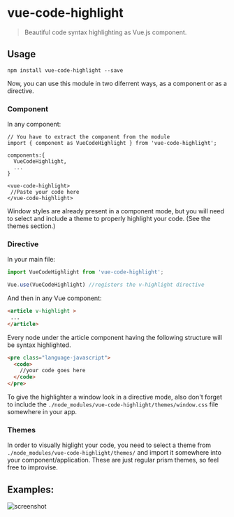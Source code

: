 # vue-code-highlight

> Beautiful code syntax highlighting as Vue.js component.

## Usage

```
npm install vue-code-highlight --save
```

Now, you can use this module in two diferrent ways, as a component or as a directive.

### Component
In any component:

```
// You have to extract the component from the module
import { component as VueCodeHighlight } from 'vue-code-highlight';

components:{
  VueCodeHighlight,
  ...
}
```

```
<vue-code-highlight>
 //Paste your code here
</vue-code-highlight>
```
Window styles are already present in a component mode, but you will need to select and include a theme to properly highlight your code. (See the themes section.)

### Directive
In your main file:
```js
import VueCodeHighlight from 'vue-code-highlight';

Vue.use(VueCodeHighlight) //registers the v-highlight directive

```
And then in any Vue component:

```html
<article v-highlight >
 ...
</article>
```
Every node under the article component having the following structure will be syntax highlighted.

```html
<pre class="language-javascript">
  <code>
    //your code goes here
  </code>
</pre>
```
To give the highlighter a window look in a directive mode, also don't forget to include the `./node_modules/vue-code-highlight/themes/window.css` file somewhere in your app.

### Themes
In order to visually higlight your code, you need to select a theme from `./node_modules/vue-code-highlight/themes/` and import it somewhere into your component/application. These are just regular prism themes, so feel free to improvise.


## Examples:
![screenshot](/src/public/screenshot.png)
